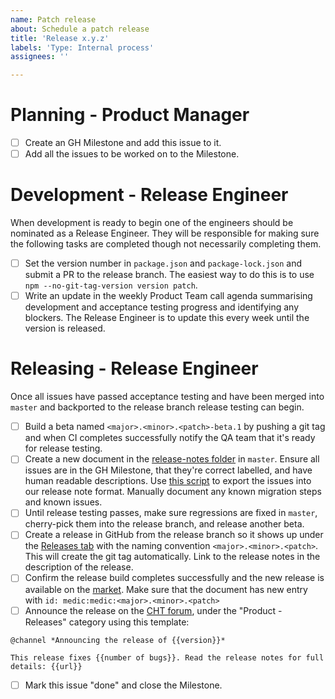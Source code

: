 ```yaml
---
name: Patch release
about: Schedule a patch release
title: 'Release x.y.z'
labels: 'Type: Internal process'
assignees: ''

---
```


# Planning - Product Manager

- [ ] Create an GH Milestone and add this issue to it.
- [ ] Add all the issues to be worked on to the Milestone.

# Development - Release Engineer

When development is ready to begin one of the engineers should be nominated as a Release Engineer. They will be responsible for making sure the following tasks are completed though not necessarily completing them.

- [ ] Set the version number in `package.json` and `package-lock.json` and submit a PR to the release branch. The easiest way to do this is to use `npm --no-git-tag-version version patch`.
- [ ] Write an update in the weekly Product Team call agenda summarising development and acceptance testing progress and identifying any blockers. The Release Engineer is to update this every week until the version is released.

# Releasing - Release Engineer

Once all issues have passed acceptance testing and have been merged into `master` and backported to the release branch release testing can begin.

- [ ] Build a beta named `<major>.<minor>.<patch>-beta.1` by pushing a git tag and when CI completes successfully notify the QA team that it's ready for release testing.
- [ ] Create a new document in the [release-notes folder](https://github.com/medic/cht-core/tree/master/release-notes) in `master`. Ensure all issues are in the GH Milestone, that they're correct labelled, and have human readable descriptions. Use [this script](https://github.com/medic/cht-core/blob/master/scripts/release-notes/) to export the issues into our release note format. Manually document any known migration steps and known issues.
- [ ] Until release testing passes, make sure regressions are fixed in `master`, cherry-pick them into the release branch, and release another beta.
- [ ] Create a release in GitHub from the release branch so it shows up under the [Releases tab](https://github.com/medic/cht-core/releases) with the naming convention `<major>.<minor>.<patch>`. This will create the git tag automatically. Link to the release notes in the description of the release.
- [ ] Confirm the release build completes successfully and the new release is available on the [market](https://staging.dev.medicmobile.org/builds/releases). Make sure that the document has new entry with `id: medic:medic:<major>.<minor>.<patch>`
- [ ] Announce the release on the [CHT forum](https://forum.communityhealthtoolkit.org/), under the "Product - Releases" category using this template:
```
@channel *Announcing the release of {{version}}*

This release fixes {{number of bugs}}. Read the release notes for full details: {{url}}
```
- [ ] Mark this issue "done" and close the Milestone.
